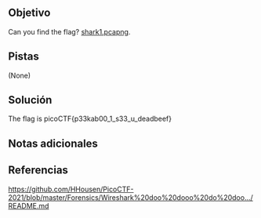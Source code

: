 ## Objetivo
Can you find the flag? [shark1.pcapng](https://mercury.picoctf.net/static/b44842413a0834f4a3619e5f5e629d05/shark1.pcapng).

## Pistas
(None)
## Solución

The flag is picoCTF{p33kab00_1_s33_u_deadbeef}

## Notas adicionales

## Referencias

https://github.com/HHousen/PicoCTF-2021/blob/master/Forensics/Wireshark%20doo%20dooo%20do%20doo.../README.md



